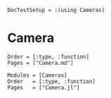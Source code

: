 ```@meta
DocTestSetup = :(using Cameras)
```

# Camera

```@index
Order = [:type, :function]
Pages = ["Camera.md"]
```

```@autodocs
Modules = [Cameras]
Order   = [:type, :function]
Pages   = ["Camera.jl"]
```
